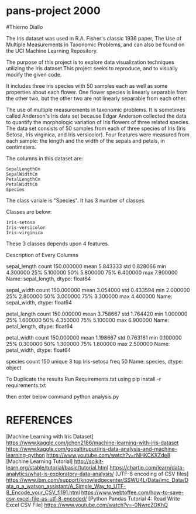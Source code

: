 # pans-project 2000
#Thierno Diallo

The Iris dataset was used in R.A. Fisher's classic 1936 paper, The Use of Multiple Measurements in Taxonomic Problems, and can also be found on the UCI Machine Learning Repository.

The purpose of this project is to explore data visualization techniques utilizing the Iris dataset.This project seeks to reproduce, and to visually modify the given code.

It includes three iris species with 50 samples each as well as some properties about each flower. One flower species is linearly separable from the other two, but the other two are not linearly separable from each other.

The use of multiple measurements in taxonomic problems. It is sometimes called Anderson's Iris data set because Edgar Anderson collected the data to quantify the morphologic variation of Iris flowers of three related species. The data set consists of 50 samples from each of three species of Iris (Iris Setosa, Iris virginica, and Iris versicolor). Four features were measured from each sample: the length and the width of the sepals and petals, in centimeters.

The columns in this dataset are:

    SepalLengthCm
    SepalWidthCm
    PetalLengthCm
    PetalWidthCm
    Species


The class variale is "Species". It has 3 number of classes.

Classes are below:

	Iris-setosa
	Iris-versicolor
	Iris-virginica

These 3 classes depends upon 4 features.

Description of Every Columns

sepal_length
count    150.000000
mean       5.843333
std        0.828066
min        4.300000
25%        5.100000
50%        5.800000
75%        6.400000
max        7.900000
Name: sepal_length, dtype: float64

sepal_width
count    150.000000
mean       3.054000
std        0.433594
min        2.000000
25%        2.800000
50%        3.000000
75%        3.300000
max        4.400000
Name: sepal_width, dtype: float64

petal_length
count    150.000000
mean       3.758667
std        1.764420
min        1.000000
25%        1.600000
50%        4.350000
75%        5.100000
max        6.900000
Name: petal_length, dtype: float64

petal_width
count    150.000000
mean       1.198667
std        0.763161
min        0.100000
25%        0.300000
50%        1.300000
75%        1.800000
max        2.500000
Name: petal_width, dtype: float64

species
count             150
unique              3
top       Iris-setosa
freq               50
Name: species, dtype: object

To Duplicate the results
Run Requirements.txt
using pip install -r requirements.txt

then enter below command
python analysis.py

# REFERENCES 
[Machine Learning with Iris Dataset] https://www.kaggle.com/jchen2186/machine-learning-with-iris-dataset
https://www.kaggle.com/gopaltirupur/iris-data-analysis-and-machine-learning-python
https://www.youtube.com/watch?v=rNHKCKXZde8
[Machine Learning Tutorial] http://scikit-learn.org/stable/tutorial/basic/tutorial.html
https://chartio.com/learn/data-analytics/what-is-exploratory-data-analysis/
[UTF-8 encoding of CSV files] https://www.ibm.com/support/knowledgecenter/SSWU4L/Data/imc_Data/Data_q_a_watson_assistant/A_Simple_Way_to_UTF-8_Encode_your_CSV_fi191.html
https://www.webtoffee.com/how-to-save-csv-excel-file-as-utf-8-encoded/
[Python Pandas Tutorial 4: Read Write Excel CSV File] https://www.youtube.com/watch?v=-0NwrcZOKhQ
